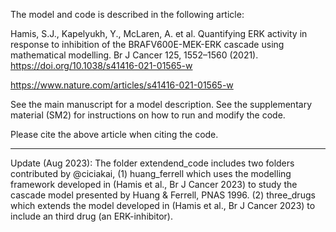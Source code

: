 The model and code is described in the following article:

Hamis, S.J., Kapelyukh, Y., McLaren, A. et al. Quantifying ERK activity in response to inhibition of the BRAFV600E-MEK-ERK cascade using mathematical modelling. Br J Cancer 125, 1552–1560 (2021). https://doi.org/10.1038/s41416-021-01565-w

https://www.nature.com/articles/s41416-021-01565-w

See the main manuscript for a model description.
See the supplementary material (SM2) for instructions on how to run and modify the code. 

Please cite the above article when citing the code. 

-----

Update (Aug 2023): The folder extendend_code includes two folders contributed by @ciciakai,
(1) huang_ferrell which uses the modelling framework developed in (Hamis et al., Br J Cancer 2023) to study the cascade model presented by Huang & Ferrell, PNAS 1996.
(2) three_drugs which extends the model developed in (Hamis et al., Br J Cancer 2023) to include an third drug (an ERK-inhibitor).

